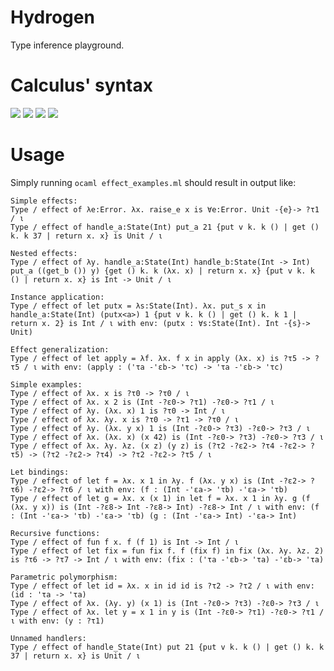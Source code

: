 # Hydrogen
Type inference playground.

# Calculus' syntax
<img src="https://render.githubusercontent.com/render/math?math=\text{var} \ni x,\dots">

<img src="https://render.githubusercontent.com/render/math?math=\text{tvar} \ni \alpha,\dots">

<img src="https://render.githubusercontent.com/render/math?math=\text{type} \ni \tau \Coloneqq \alpha \mid \text{Int} \mid \tau \rightarrow \tau">

<img src="https://render.githubusercontent.com/render/math?math=\text{expr} \ni e \Coloneqq x \mid n \mid \lambda x . e \mid \text{fun} f x . e \mid e \: e \mid \text{let} x = e \: \text{in} \: e">

# Usage
Simply running `ocaml effect_examples.ml` should result in output like:
```
Simple effects:
Type / effect of λe:Error. λx. raise_e x is ∀e:Error. Unit -{e}-> ?τ1 / ι
Type / effect of handle_a:State(Int) put_a 21 {put v k. k () | get () k. k 37 | return x. x} is Unit / ι

Nested effects:
Type / effect of λy. handle_a:State(Int) handle_b:State(Int -> Int) put_a ((get_b ()) y) {get () k. k (λx. x) | return x. x} {put v k. k () | return x. x} is Int -> Unit / ι

Instance application:
Type / effect of let putx = λs:State(Int). λx. put_s x in handle_a:State(Int) (putx<a>) 1 {put v k. k () | get () k. k 1 | return x. 2} is Int / ι with env: (putx : ∀s:State(Int). Int -{s}-> Unit)

Effect generalization:
Type / effect of let apply = λf. λx. f x in apply (λx. x) is ?τ5 -> ?τ5 / ι with env: (apply : ('τa -'εb-> 'τc) -> 'τa -'εb-> 'τc)

Simple examples:
Type / effect of λx. x is ?τ0 -> ?τ0 / ι
Type / effect of λx. x 2 is (Int -?ε0-> ?τ1) -?ε0-> ?τ1 / ι
Type / effect of λy. (λx. x) 1 is ?τ0 -> Int / ι
Type / effect of λx. λy. x is ?τ0 -> ?τ1 -> ?τ0 / ι
Type / effect of λy. (λx. y x) 1 is (Int -?ε0-> ?τ3) -?ε0-> ?τ3 / ι
Type / effect of λx. (λx. x) (x 42) is (Int -?ε0-> ?τ3) -?ε0-> ?τ3 / ι
Type / effect of λx. λy. λz. (x z) (y z) is (?τ2 -?ε2-> ?τ4 -?ε2-> ?τ5) -> (?τ2 -?ε2-> ?τ4) -> ?τ2 -?ε2-> ?τ5 / ι

Let bindings:
Type / effect of let f = λx. x 1 in λy. f (λx. y x) is (Int -?ε2-> ?τ6) -?ε2-> ?τ6 / ι with env: (f : (Int -'εa-> 'τb) -'εa-> 'τb)
Type / effect of let g = λx. x (x 1) in let f = λx. x 1 in λy. g (f (λx. y x)) is (Int -?ε8-> Int -?ε8-> Int) -?ε8-> Int / ι with env: (f : (Int -'εa-> 'τb) -'εa-> 'τb) (g : (Int -'εa-> Int) -'εa-> Int)

Recursive functions:
Type / effect of fun f x. f (f 1) is Int -> Int / ι
Type / effect of let fix = fun fix f. f (fix f) in fix (λx. λy. λz. 2) is ?τ6 -> ?τ7 -> Int / ι with env: (fix : ('τa -'εb-> 'τa) -'εb-> 'τa)

Parametric polymorphism:
Type / effect of let id = λx. x in id id is ?τ2 -> ?τ2 / ι with env: (id : 'τa -> 'τa)
Type / effect of λx. (λy. y) (x 1) is (Int -?ε0-> ?τ3) -?ε0-> ?τ3 / ι
Type / effect of λx. let y = x 1 in y is (Int -?ε0-> ?τ1) -?ε0-> ?τ1 / ι with env: (y : ?τ1)

Unnamed handlers:
Type / effect of handle_State(Int) put 21 {put v k. k () | get () k. k 37 | return x. x} is Unit / ι
```
